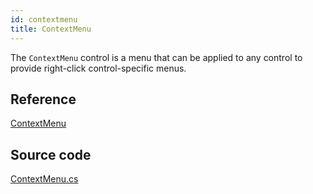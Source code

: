 ```yaml
---
id: contextmenu
title: ContextMenu
---
```


The `ContextMenu` control is a menu that can be applied to any control to provide right-click control-specific menus.

## Reference

[ContextMenu](http://reference.avaloniaui.net/api/Avalonia.Controls/ContextMenu/)

## Source code

[ContextMenu.cs](https://github.com/AvaloniaUI/Avalonia/blob/master/src/Avalonia.Controls/ContextMenu.cs)
